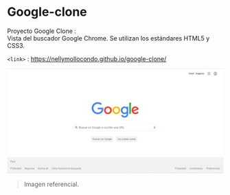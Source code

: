 # Google-clone  
Proyecto Google Clone :  
Vista del buscador Google Chrome.
Se utilizan los estándares HTML5 y CSS3.

`<link>` : <https://nellymollocondo.github.io/google-clone/>

![](https://github.com/NellyMollocondo/portfolio/blob/8e789d7ca81e61d810ee49c9357c6b3b37372472/imagenes/portfolio/google-clone.jpg)

> Imagen referencial.
